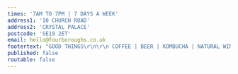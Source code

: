 ```yaml
---
times: '7AM TO 7PM | 7 DAYS A WEEK'
address1: '10 CHURCH ROAD'
address2: 'CRYSTAL PALACE'
postcode: 'SE19 2ET'
email: hello@fourboroughs.co.uk
footertext: "GOOD THINGS\r\n\r\n COFFEE | BEER | KOMBUCHA | NATURAL WINE"
published: false
routable: false
---
```


